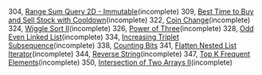 304, [Range Sum Query 2D - Immutable](304/README.md)(incomplete)
309, [Best Time to Buy and Sell Stock with Cooldown](309/README.md)(incomplete)
322, [Coin Change](322/README.md)(incomplete)
324, [Wiggle Sort II](324/README.md)(incomplete)
326, [Power of Three](326/README.md)(incomplete)
328, [Odd Even Linked List](328/README.md)(incomplete)
334, [Increasing Triplet Subsequence](334/README.md)(incomplete)
338, [Counting Bits](338/README.md)
341, [Flatten Nested List Iterator](341/README.md)(incomplete)
344, [Reverse String](344/README.md)(incomplete)
347, [Top K Frequent Elements](347/README.md)(incomplete)
350, [Intersection of Two Arrays II](350/README.md)(incomplete)


